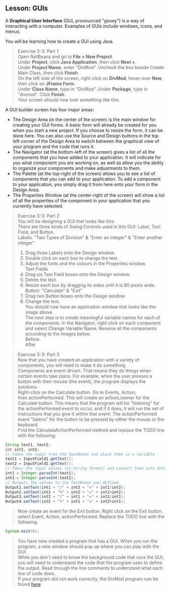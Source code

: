 ## Lesson: GUIs 

A **Graphical User Interface** (GUI, pronounced "gooey") is a way of interacting with a computer. Examples of GUIs include windows, icons, and menus. 

You will be learning how to create a GUI using Java.

> Exercise 3-3: Part 1  
> Open NetBeans and go to **File > New Project**.    
> Under **Project**, click **Java Application**, then click **Next >**.    
> Under **Project Name**, enter "DivMod". Uncheck the box beside Create Main Class, then click **Finish**.    
> On the left side of the screen, right click on **DivMod**, hover over **New**, then click on **JFrame Form**.    
> Under **Class Name**, type in "DivMod". Under **Package**, type in "divmod". Click **Finish**.    
> Your screen should now look something like this.

A GUI builder screen has four major areas:
* The Design Area (in the center of the screen) is the main window for creating your GUI forms. A basic form will already be created for you when you start a new project. If you choose to resize the form, it can be done here. You can also use the Source and Design buttons in the top left corner of the Design Area to switch between the graphical view of your program and the code that runs it.
* The Navigator (at the bottom-left of the screen) gives a list of all the components that you have added to your application. It will indicate for you what component you are working on, as well as allow you the ability to organize your components and make adjustments to them.
* The Palette (at the top-right of the screen) allows you to see a list of components that you can add to your application. To add a component to your application, you simply drag it from here onto your form in the Design Area.
* The Properties Window (at the center-right of the screen) will show a list of all the properties of the component in your application that you currently have selected.
 
> Exercise 3-3: Part 2  
> You will be designing a GUI that looks like this:    
> There are three kinds of Swing Controls used in this GUI: Label, Text Field, and Button.    
> Labels: "Two Types of Division" & "Enter an integer" & "Enter another integer"    
> 1. Drag three Labels onto the Design window.    
> 2. Double click on each box to change the text.    
> 3. Adjust the fonts and the colours in the Properties window.    
> Text Fields    
> 1. Drag six Text Field boxes onto the Design window.    
> 2. Delete the text.    
> 3. Resize each box by dragging its sides until it is 80 pixels wide.    
> Button: "Calculate" & "Exit"    
> 1. Drag two Button boxes onto the Design window.    
> 2. Change the text.    
> You should now have an application window that looks like the image above.     
> The next step is to create meaningful variable names for each of the components. In the Navigator, right click on each component and select Change Variable Name. Rename all the components according to the images below.    
> Before    
> After    

> Exercise 3-3: Part 3  
> Now that you have created an application with a variety of components, you will need to make it do something.    
> Components are event-driven. That means they do things when certain events take place. For example, when the user presses a button with their mouse (the event), the program displays the solutions.    
> Right-click on the Calculate button. Go to Events, Action, then actionPerformed. This will create an actionListener for the Calculate button. This means that the program will be "listening" for the actionPerformed event to occur, and if it does, it will run the set of instructions that you give it within that event. The actionPerformed event "listens" for the button to be pressed by either the mouse or the keyboard.    
> Find the CalculateActionPerformed method and replace the TODO line with the following:    
```java
String text1, text2; 
int int1, int2; 
// Takes the input from the TextBoxes and place them in a variable
text1 = InputField1.getText(); 
text2 = InputField2.getText(); 
// Takes the input values (in String format) and convert them into Integers to use in the program
int1 = Integer.parseInt(text1);
int2 = Integer.parseInt(text2); 
// Outputs the values to the TextBoxes you defined
Output1.setText(int1 + "/" + int2 + "=" + int1/int2);
Output2.setText(int1 + "%" + int2 + "=" + int1%int2);
Output3.setText(int2 + "/" + int1 + "=" + int2/int1);
Output4.setText(int2 + "%" + int1 + "=" + int2%int1);
```
> Now create an event for the Exit button. Right click on the Exit button, select Event, Action, actionPerformed. Replace the TODO line with the following.    
```java
System.exit(0);
```
> You have now created a program that has a GUI. When you run the program, a new window should pop up where you can play with the GUI.    
> While you don't need to know the background code that runs the GUI, you will need to understand the code that the program uses to define the output. Read through the line comments to understand what each line of code does.    
> If your program did not work correctly, the DivMod program can be found [here](Exercise_Solutions/DivMod.zip).    
